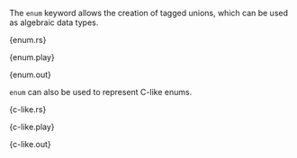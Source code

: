 The `enum` keyword allows the creation of tagged unions, which can be used as
algebraic data types.

{enum.rs}

{enum.play}

{enum.out}

`enum` can also be used to represent C-like enums.

{c-like.rs}

{c-like.play}

{c-like.out}
